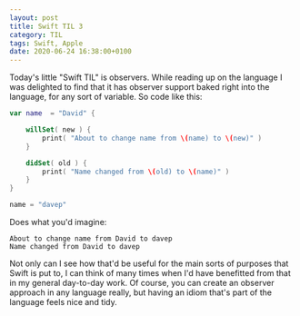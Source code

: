 ```yaml
---
layout: post
title: Swift TIL 3
category: TIL
tags: Swift, Apple
date: 2020-06-24 16:38:00+0100
---
```


Today's little "Swift TIL" is observers. While reading up on the language I
was delighted to find that it has observer support baked right into the
language, for any sort of variable. So code like this:

```swift
var name  = "David" {

    willSet( new ) {
        print( "About to change name from \(name) to \(new)" )
    }

    didSet( old ) {
        print( "Name changed from \(old) to \(name)" )
    }
}

name = "davep"
```

Does what you'd imagine:

```text
About to change name from David to davep
Name changed from David to davep
```

Not only can I see how that'd be useful for the main sorts of purposes that
Swift is put to, I can think of many times when I'd have benefitted from
that in my general day-to-day work. Of course, you can create an observer
approach in any language really, but having an idiom that's part of the
language feels nice and tidy.

[//]: # (2020-06-24-swift-til-3.md ends here)
